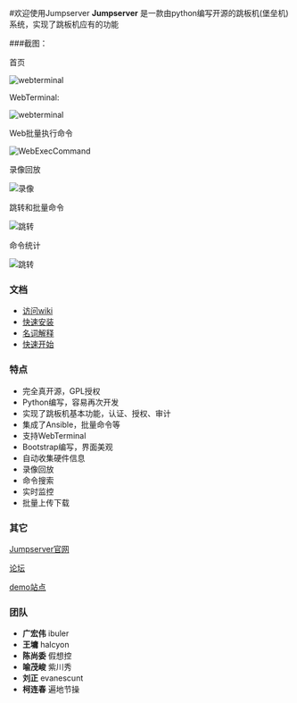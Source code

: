 #欢迎使用Jumpserver
**Jumpserver** 是一款由python编写开源的跳板机(堡垒机)系统，实现了跳板机应有的功能

###截图：

首页
 
![webterminal](https://github.com/ibuler/static/raw/master/jumpserver3/index.jpeg)

WebTerminal:

![webterminal](https://github.com/ibuler/static/raw/master/jumpserver3/webTerminal.gif)

Web批量执行命令

![WebExecCommand](https://github.com/ibuler/static/raw/master/jumpserver3/webExec.gif)

录像回放

![录像](https://github.com/ibuler/static/raw/master/jumpserver3/record.gif)

跳转和批量命令

![跳转](https://github.com/ibuler/static/raw/master/jumpserver3/connect.gif)

命令统计

![跳转](https://github.com/ibuler/static/raw/master/jumpserver3/command.png)

### 文档

* [访问wiki](https://github.com/ibuler/jumpserver/wiki)
* [快速安装](https://github.com/ibuler/jumpserver/wiki/快速安装)
* [名词解释](https://github.com/ibuler/jumpserver/wiki/名称解释)
* [快速开始](https://github.com/ibuler/jumpserver/wiki/快速开始)

### 特点

* 完全真开源，GPL授权
* Python编写，容易再次开发
* 实现了跳板机基本功能，认证、授权、审计
* 集成了Ansible，批量命令等
* 支持WebTerminal
* Bootstrap编写，界面美观
* 自动收集硬件信息
* 录像回放
* 命令搜索
* 实时监控
* 批量上传下载

### 其它

[Jumpserver官网](http://www.jumpserver.org)

[论坛](http://bbs.jumpserver.org)

[demo站点](http://demo.jumpserver.org)

### 团队

* **广宏伟** ibuler
* **王墉** halcyon
* **陈尚委** 假想控
* **喻茂峻** 紫川秀
* **刘正** evanescunt
* **柯连春** 遍地节操




